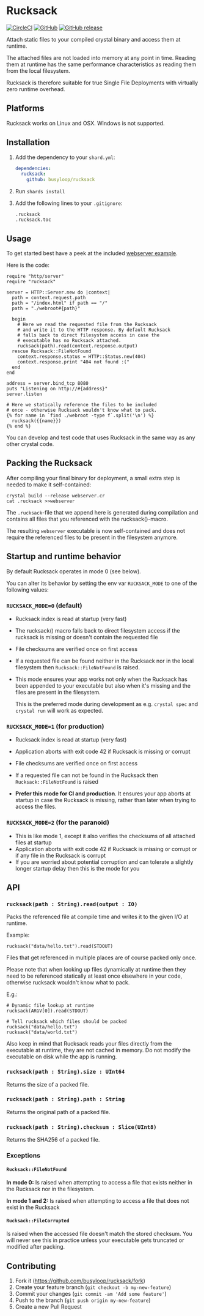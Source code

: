 # Rucksack

[![CircleCI](https://img.shields.io/circleci/build/github/busyloop/rucksack?style=flat)](https://circleci.com/gh/busyloop/rucksack) [![GitHub](https://img.shields.io/github/license/busyloop/rucksack)](https://en.wikipedia.org/wiki/MIT_License) [![GitHub release](https://img.shields.io/github/release/busyloop/rucksack.svg)](https://github.com/busyloop/rucksack/releases)


Attach static files to your compiled crystal binary
and access them at runtime.

The attached files are not loaded into memory at any
point in time. Reading them at runtime has the same
performance characteristics as reading them from
the local filesystem.

Rucksack is therefore suitable for true Single File Deployments
with virtually zero runtime overhead.


## Platforms

Rucksack works on Linux and OSX. Windows is not supported.

## Installation

1. Add the dependency to your `shard.yml`:

   ```yaml
   dependencies:
     rucksack:
       github: busyloop/rucksack
   ```

2. Run `shards install`

3. Add the following lines to your `.gitignore`:

   ```
   .rucksack
   .rucksack.toc
   ```

## Usage

To get started best have a peek at the included [webserver example](examples/).

Here is the code:

```crystal
require "http/server"
require "rucksack"

server = HTTP::Server.new do |context|
  path = context.request.path
  path = "/index.html" if path == "/"
  path = "./webroot#{path}"

  begin
    # Here we read the requested file from the Rucksack
    # and write it to the HTTP response. By default Rucksack
    # falls back to direct filesystem access in case the
    # executable has no Rucksack attached.
    rucksack(path).read(context.response.output)
  rescue Rucksack::FileNotFound
    context.response.status = HTTP::Status.new(404)
    context.response.print "404 not found :("
  end
end

address = server.bind_tcp 8080
puts "Listening on http://#{address}"
server.listen

# Here we statically reference the files to be included
# once - otherwise Rucksack wouldn't know what to pack.
{% for name in `find ./webroot -type f`.split('\n') %}
  rucksack({{name}})
{% end %}

```

You can develop and test code that uses Rucksack in the same way as any other crystal code.



## Packing the Rucksack

After compiling your final binary for deployment, a small extra step
is needed to make it self-contained:

```
crystal build --release webserver.cr
cat .rucksack >>webserver
```

The `.rucksack`-file that we append here
is generated during compilation and contains all
files that you referenced with the rucksack()-macro.

The resulting `webserver` executable is now self-contained
and does not require the referenced files to be
present in the filesystem anymore.



## Startup and runtime behavior

By default Rucksack operates in mode 0 (see below).

You can alter its behavior by setting the env var `RUCKSACK_MODE`
to one of the following values:

### `RUCKSACK_MODE=0` (default)

* Rucksack index is read at startup (very fast)

* The rucksack() macro falls back to direct filesystem access
  if the rucksack is missing or doesn't contain the requested file

* File checksums are verified once on first access

* If a requested file can be found neither in the Rucksack nor
  in the local filesystem then `Rucksack::FileNotFound` is raised.

* This mode ensures your app works not only when the Rucksack has
  been appended to your executable but also when it's missing
  and the files are present in the filesystem.

  This is the preferred mode during development as e.g. `crystal spec` and `crystal run` will work as expected.


### `RUCKSACK_MODE=1` (for production)

* Rucksack index is read at startup (very fast)

* Application aborts with exit code 42 if Rucksack is missing or corrupt

* File checksums are verified once on first access

* If a requested file can not be found in the Rucksack
  then `Rucksack::FileNotFound` is raised

* **Prefer this mode for CI and production**. It ensures your app aborts
  at startup in case the Rucksack is missing, rather than later when
  trying to access the files.


### `RUCKSACK_MODE=2` (for the paranoid)

* This is like mode 1, except it also verifies the checksums
  of all attached files at startup
* Application aborts with exit code 42 if Rucksack is missing or corrupt
  or if any file in the Rucksack is corrupt
* If you are worried about potential corruption and can tolerate
  a slightly longer startup delay then this is the mode for you



## API

### `rucksack(path : String).read(output : IO)`

Packs the referenced file at compile time and writes it to the given I/O at runtime.

Example:

```crystal
rucksack("data/hello.txt").read(STDOUT)
```

Files that get referenced in multiple places are of course packed only once.

Please note that when looking up files dynamically at runtime then they need to be referenced
statically at least once elsewhere in your code, otherwise rucksack wouldn't know what to pack.

E.g.:

```
# Dynamic file lookup at runtime
rucksack(ARGV[0]).read(STDOUT)

# Tell rucksack which files should be packed
rucksack("data/hello.txt")
rucksack("data/world.txt")
```

Also keep in mind that Rucksack reads your files directly from the executable at runtime, they are not cached in memory. Do not modify the executable on disk while the app is running.

### `rucksack(path : String).size : UInt64`

Returns the size of a packed file.

### `rucksack(path : String).path : String`

Returns the original path of a packed file.

### `rucksack(path : String).checksum : Slice(UInt8)`

Returns the SHA256 of a packed file.


### Exceptions

#### `Rucksack::FileNotFound`

**In mode 0:**
Is raised when attempting to access a file that exists neither in the Rucksack nor in the filesystem.

**In mode 1 and 2:**
Is raised when attempting to access a file that does not exist in the Rucksack

#### `Rucksack::FileCorrupted`

Is raised when the accessed file doesn't match the stored checksum.
You will never see this in practice unless your executable gets truncated or modified after packing.

## Contributing

1. Fork it (<https://github.com/busyloop/rucksack/fork>)
2. Create your feature branch (`git checkout -b my-new-feature`)
3. Commit your changes (`git commit -am 'Add some feature'`)
4. Push to the branch (`git push origin my-new-feature`)
5. Create a new Pull Request

